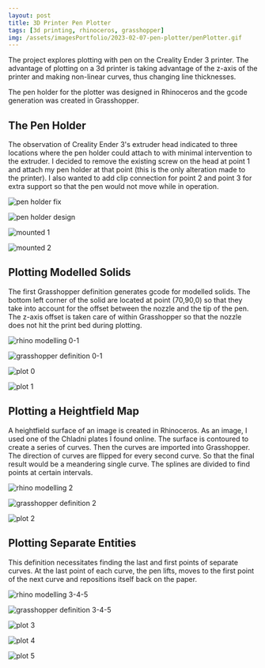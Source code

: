 ```yaml
---
layout: post
title: 3D Printer Pen Plotter
tags: [3d printing, rhinoceros, grasshopper]
img: /assets/imagesPortfolio/2023-02-07-pen-plotter/penPlotter.gif
---
```


The project explores plotting with pen on the Creality Ender 3 printer. The advantage of plotting on a 3d printer is taking advantage of the z-axis of the printer and making non-linear curves, thus changing line thicknesses.

The pen holder for the plotter was designed in Rhinoceros and the gcode generation was created in Grasshopper.

## The Pen Holder

The observation of Creality Ender 3's extruder head indicated to three locations where the pen holder could attach to with minimal intervention to the extruder. I decided to remove the existing screw on the head at point 1 and attach my pen holder at that point (this is the only alteration made to the printer). I also wanted to add clip connection for point 2 and point 3 for extra support so that the pen would not move while in operation.

![pen holder fix](/assets/imagesPortfolio/2023-02-07-pen-plotter/penHolderLoc.jpg)

![pen holder design](/assets/imagesPortfolio/2023-02-07-pen-plotter/renders.jpg)

![mounted 1](/assets/imagesPortfolio/2023-02-07-pen-plotter/IMG_0874.JPG)

![mounted 2](/assets/imagesPortfolio/2023-02-07-pen-plotter/IMG_0876.JPG)

## Plotting Modelled Solids

The first Grasshopper definition generates gcode for modelled solids. The bottom left corner of the solid are located at point (70,90,0) so that they take into account for the offset between the nozzle and the tip of the pen. The z-axis offset is taken care of within Grasshopper so that the nozzle does not hit the print bed during plotting. 

![rhino modelling 0-1](/assets/imagesPortfolio/2023-02-07-pen-plotter/dwgplots-0-1.jpg)

![grasshopper definition 0-1](/assets/imagesPortfolio/2023-02-07-pen-plotter/grasshopper-0-1.jpg)

![plot 0](/assets/imagesPortfolio/2023-02-07-pen-plotter/plots0.jpg)

![plot 1](/assets/imagesPortfolio/2023-02-07-pen-plotter/plots1.jpg)

## Plotting a Heightfield Map

A heightfield surface of an image is created in Rhinoceros. As an image, I used one of the Chladni plates I found online. The surface is contoured to create a series of curves. Then the curves are imported into Grasshopper. The direction of curves are flipped for every second curve. So that the final result would be a meandering single curve. The splines are divided to find points at certain intervals.

![rhino modelling 2](/assets/imagesPortfolio/2023-02-07-pen-plotter/dwgplots-2.jpg)

![grasshopper definition 2](/assets/imagesPortfolio/2023-02-07-pen-plotter/grasshopper-2.jpg)

![plot 2](/assets/imagesPortfolio/2023-02-07-pen-plotter/plots2.jpg)

## Plotting Separate Entities

This definition necessitates finding the last and first points of separate curves. At the last point of each curve, the pen lifts, moves to the first point of the next curve and repositions itself back on the paper.

![rhino modelling 3-4-5](/assets/imagesPortfolio/2023-02-07-pen-plotter/dwgplots-3-4-5.jpg)

![grasshopper definition 3-4-5](/assets/imagesPortfolio/2023-02-07-pen-plotter/grasshopper-3-4-5.jpg)

![plot 3](/assets/imagesPortfolio/2023-02-07-pen-plotter/plots3.jpg)

![plot 4](/assets/imagesPortfolio/2023-02-07-pen-plotter/plots4.jpg)

![plot 5](/assets/imagesPortfolio/2023-02-07-pen-plotter/plots5.jpg)